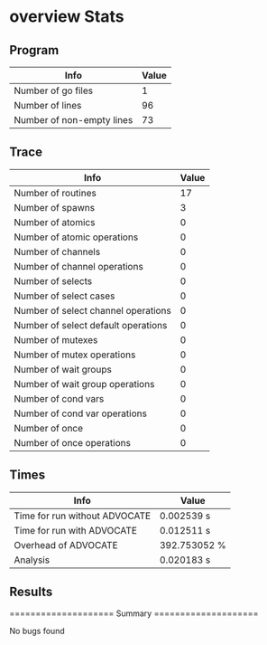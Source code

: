 # overview Stats

## Program
| Info | Value |
| - | - |
| Number of go files | 1 |
| Number of lines | 96 |
| Number of non-empty lines | 73 |


## Trace
| Info | Value |
| - | - |
| Number of routines | 17 |
| Number of spawns | 3 |
| Number of atomics | 0 |
| Number of atomic operations | 0 |
| Number of channels | 0 |
| Number of channel operations | 0 |
| Number of selects | 0 |
| Number of select cases | 0 |
| Number of select channel operations | 0 |
| Number of select default operations | 0 |
| Number of mutexes | 0 |
| Number of mutex operations | 0 |
| Number of wait groups | 0 |
| Number of wait group operations | 0 |
| Number of cond vars | 0 |
| Number of cond var operations | 0 |
| Number of once | 0| 
| Number of once operations | 0 |


## Times
| Info | Value |
| - | - |
| Time for run without ADVOCATE | 0.002539 s |
| Time for run with ADVOCATE | 0.012511 s |
| Overhead of ADVOCATE | 392.753052 % |
| Analysis | 0.020183 s |


## Results
==================== Summary ====================

No bugs found
